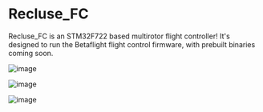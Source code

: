 # Recluse_FC

Recluse_FC is an STM32F722 based multirotor flight controller! It's designed to run the Betaflight flight control firmware, with prebuilt binaries coming soon.

![image](https://user-images.githubusercontent.com/28657776/128787984-9bbbab04-46b1-4420-86d6-2ec6ea7285f2.png)

![image](https://user-images.githubusercontent.com/28657776/128788516-d52445c0-280f-4937-9cd4-268adfe7b2de.png)

![image](https://user-images.githubusercontent.com/28657776/128788106-9e8d7f7e-4dd4-49d8-afc6-b9dd1583bd5a.png)
